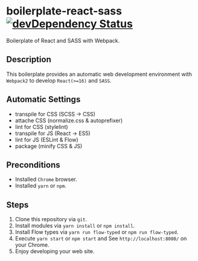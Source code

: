 # boilerplate-react-sass [![devDependency Status][depstat-image]][depstat-url]

Boilerplate of React and SASS with Webpack.

## Description

This boilerplate provides an automatic web development environment with
`Webpack2` to develop `React(>=16)` and `SASS`.

## Automatic Settings

* transpile for CSS (SCSS -> CSS)
* attache CSS (normalize.css & autoprefixer)
* lint for CSS (stylelint)
* transpile for JS (React -> ES5)
* lint for JS (ESLint & Flow)
* package (minify CSS & JS)

## Preconditions

* Installed `Chrome` browser.
* Installed `yarn` or `npm`.

## Steps

1. Clone this repository via `git`.
1. Install modules via `yarn install` or `npm install`.
1. Install Flow types via `yarn run flow-typed` or `npm run flow-typed`.
1. Execute `yarn start` or `npm start` and See `http://localhost:8080/` on your
   Chrome.
1. Enjoy developing your web site.

[depstat-url]: https://david-dm.org/keidrun/boilerplate-react-sass?type=dev
[depstat-image]: https://david-dm.org/keidrun/boilerplate-react-sass/dev-status.svg
